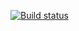 [![Build status](https://ci.appveyor.com/api/projects/status/m42gntvyxdia7ti6/branch/main?svg=true)](https://ci.appveyor.com/project/Spider-Dad/aqahomework-2-3-patterns-task-1/branch/main)
